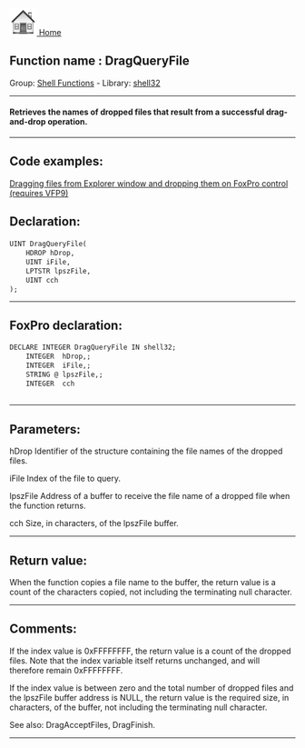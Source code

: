 [<img src="../../images/home.png"> Home ](https://github.com/VFPX/Win32API)  

## Function name : DragQueryFile
Group: [Shell Functions](../../functions_group.md#Shell_Functions)  -  Library: [shell32](../../Libraries.md#shell32)  
***  


#### Retrieves the names of dropped files that result from a successful drag-and-drop operation.
***  


## Code examples:
[Dragging files from Explorer window and dropping them on FoxPro control (requires VFP9)](../../samples/sample_323.md)  

## Declaration:
```foxpro  
UINT DragQueryFile(
	HDROP hDrop,
	UINT iFile,
	LPTSTR lpszFile,
	UINT cch
);  
```  
***  


## FoxPro declaration:
```foxpro  
DECLARE INTEGER DragQueryFile IN shell32;
	INTEGER  hDrop,;
	INTEGER  iFile,;
	STRING @ lpszFile,;
	INTEGER  cch
  
```  
***  


## Parameters:
hDrop
Identifier of the structure containing the file names of the dropped files.

iFile
Index of the file to query. 

lpszFile
Address of a buffer to receive the file name of a dropped file when the function returns. 

cch
Size, in characters, of the lpszFile buffer.  
***  


## Return value:
When the function copies a file name to the buffer, the return value is a count of the characters copied, not including the terminating null character.  
***  


## Comments:
If the index value is 0xFFFFFFFF, the return value is a count of the dropped files. Note that the index variable itself returns unchanged, and will therefore remain 0xFFFFFFFF.  
  
If the index value is between zero and the total number of dropped files and the lpszFile buffer address is NULL, the return value is the required size, in characters, of the buffer, not including the terminating null character.  
  
See also: DragAcceptFiles, DragFinish.  
  
***  

